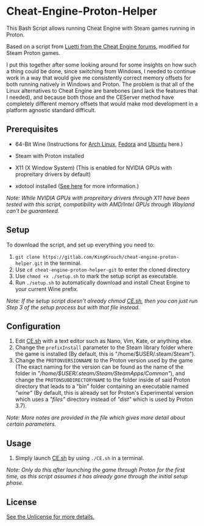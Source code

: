 # Cheat-Engine-Proton-Helper

This Bash Script allows running Cheat Engine with Steam games running in Proton.

Based on a script from [Luetti from the Cheat Engine forums](https://www.cheatengine.org/forum/viewtopic.php?t=584042&sid=63a0518c8066bfea7b97ca3855f0640f), modified for Steam Proton games.

I put this together after some looking around for some insights on how such a thing could be done, since switching from Windows, I needed to continue work in a way that would give me consistently correct memory offsets for both running natively in Windows and Proton. The problem is that all of the Linux alternatives to Cheat Engine are barebones (and lack the features that I needed), and because both those and the CEServer method have completely different memory offsets that would make mod development in a platform agnostic standard difficult.

## Prerequisites
* 64-Bit Wine (Instructions for [Arch Linux](https://wiki.archlinux.org/title/wine#Installation), [Fedora](https://computingforgeeks.com/how-to-install-wine-on-fedora/) and [Ubuntu](https://vitux.com/how-to-install-wine-on-ubuntu/) here.)

* Steam with Proton installed

* X11 (X Window System) (This is enabled for NVIDIA GPUs with propreitary drivers by default)

* xdotool installed ([See here](https://github.com/jordansissel/xdotool) for more information.)

*Note: While NVIDIA GPUs with propreitary drivers through X11 have been tested with this script, compatibility with AMD/Intel GPUs through Wayland can't be guaranteed.*

## Setup

To download the script, and set up everything you need to:
1. ```git clone https://gitlab.com/KingKrouch/cheat-engine-proton-helper.git``` in the terminal.
2. Use ```cd cheat-engine-proton-helper-git``` to enter the cloned directory
3. Use ```chmod +x ./setup.sh``` to mark the setup script as executable.
4. Run ```./setup.sh``` to automatically download and install Cheat Engine to your current Wine prefix.

*Note: If the setup script doesn't already chmod [CE.sh](CE.sh), then you can just run Step 3 of the setup process but with that file instead.*

## Configuration
1. Edit [CE.sh](CE.sh) with a text editor such as Nano, Vim, Kate, or anything else.
2. Change the ```prefixInstall``` parameter to the Steam library folder where the game is installed (By default, this is "/home/$USER/.steam/Steam").
4. Change the ```PROTONVERSIONNAME``` to the Proton version used by the game (The exact naming for the version can be found as the name of the folder in *"/home/$USER/.steam/Steam/SteamApps/Common"*), and change the ```PROTONSUBDIRECTORYNAME``` to the folder inside of said Proton directory that leads to a "bin" folder containing an executable named *"wine"* (By default, this is already set for Proton's Experimental version which uses a *"files"* directory instead of *"dist"* which is used by Proton 3.7).

*Note: More notes are provided in the file which gives more detail about certain parameters.*

## Usage
1. Simply launch [CE.sh](CE.sh) by using ```./CE.sh``` in a terminal.

*Note: Only do this after launching the game through Proton for the first time, as this script assumes it has already gone through the initial setup phase.*

## License
[See the Unlicense for more details.](https://github.com/KingKrouch/Cheat-Engine-Proton-Helper/blob/master/LICENSE)
